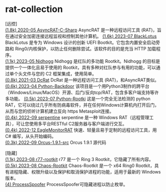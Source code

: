 # rat-collection
[远控]  
[(1.8k)  2020-05   AsyncRAT-C-Sharp](https://github.com/NYAN-x-CAT/AsyncRAT-C-Sharp)  AsyncRAT 是一种远程访问工具 (RAT)，旨在通过安全加密连接远程监视和控制其他计算机。
[(1.6k)  2023-07   BlackLotus](https://github.com/ldpreload/BlackLotus) BlackLotus 是专为 Windows 设计的创新 UEFI Bootkit。它包含内置安全启动旁路和 Ring0/内核保护，以防止任何删除尝试。该软件的目的是充当 HTTP 加载程序。  
[(1.1k)  2023-05   Nidhogg](https://github.com/Idov31/Nidhogg) Nidhogg 是红队的多功能 Rootkit。Nidhogg 的目标是提供一个一体化且易于使用的 Rootkit，具有多种对红队参与有用的功能，可以通过单个头文件与您的 C2 框架集成，使用简单。  
[(0.8k)  2021-03   DcRat](https://github.com/qwqdanchun/DcRat) DcRat 是一种远程访问工具 (RAT)，和AsyncRAT类似。
[(0.6k)  2023-04   Python-Backdoor](https://github.com/xp4xbox/Python-Backdoor)  该项目是一个用Python3制作的跨平台（Windows/Linux/MacOS）开源、后门/反向tcp/RAT，包含多客户端支持等许多功能。
[(0.5k)  2023-07   Python-Rootki](https://github.com/0xIslamTaha/Python-Rootkit) 这是一个完全无法检测的 python RAT，它可以绕过几乎所有防病毒软件，并在任何Windows计算机内打开后门，从而与您的侦听计算机建立反向 https Metasploit连接。   
[(0.4k)  2022-09   serpentine](https://github.com/jafarlihi/serpentine) serpentine 是一种 Windows RAT（远程管理工具），可让您使用多平台RESTful C2服务器与客户端进行交互。  
[(0.4k)  2022-12   EagleMonitorRAT](https://github.com/arsium/EagleMonitorRAT) 快速、轻量且易于定制的远程访问工具，用 C# 编写，从头开始编码。  
[(0.3k)  2022-09   Orcus-1.9.1-src](https://github.com/void-stack/Orcus-1.9.1-src) Orcus 1.9.1 源代码

[隐藏]  
[(1.1k)  2023-08   r77-rootkit](https://github.com/bytecode77/r77-rootkit) r77 是一个 Ring 3 Rootkit，它隐藏了所有内容。  
[(0.5k)  2023-08   Chaos-Rootkit](https://github.com/ZeroMemoryEx/Chaos-Rootkit) Chaos-Rootkit 是一个 x64 Ring0 Rootkit，具有进程隐藏、权限升级以及保护和取消保护进程的功能，适用于最新的 Windows 版本。  
[(4) ProcessSpoofer](https://github.com/itsshux/ProcessSpoofer)  ProcessSpoofer可隐藏进程以防止枚举。  
